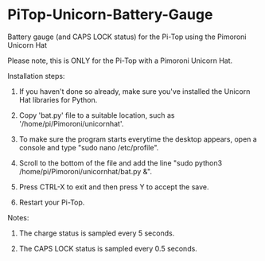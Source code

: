 # PiTop-Unicorn-Battery-Gauge
Battery gauge (and CAPS LOCK status) for the Pi-Top using the Pimoroni Unicorn Hat

Please note, this is ONLY for the Pi-Top with a Pimoroni Unicorn Hat.

Installation steps:

1. If you haven't done so already, make sure you've installed the Unicorn Hat libraries for Python.

2. Copy 'bat.py' file to a suitable location, such as '/home/pi/Pimoroni/unicornhat'.
 
3. To make sure the program starts everytime the desktop appears, open a console and type "sudo nano /etc/profile".

4. Scroll to the bottom of the file and add the line "sudo python3 /home/pi/Pimoroni/unicornhat/bat.py &".

5. Press CTRL-X to exit and then press Y to accept the save.

6. Restart your Pi-Top.

Notes:

1. The charge status is sampled every 5 seconds.

2. The CAPS LOCK status is sampled every 0.5 seconds.
